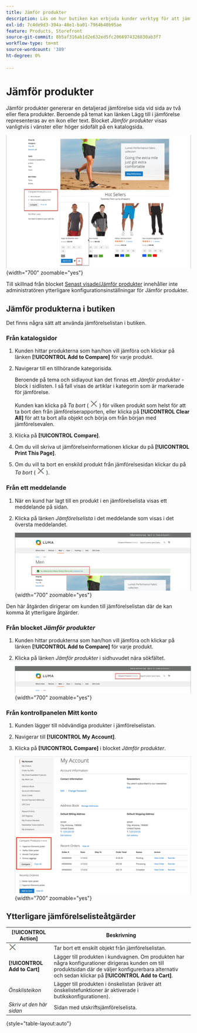 ```yaml
---
title: Jämför produkter
description: Läs om hur butiken kan erbjuda kunder verktyg för att jämföra produkter för mer välgrundade inköpsbeslut.
exl-id: 7c4de9d3-394a-48e1-ba01-7964b40b95ae
feature: Products, Storefront
source-git-commit: 8b5af316ab1d2e632ed5fc2066974326830ab3f7
workflow-type: tm+mt
source-wordcount: '389'
ht-degree: 0%

---
```


# Jämför produkter

Jämför produkter genererar en detaljerad jämförelse sida vid sida av två eller flera produkter. Beroende på temat kan länken Lägg till i jämförelse representeras av en ikon eller text. Blocket _Jämför produkter_ visas vanligtvis i vänster eller höger sidofält på en katalogsida.

![Exempelarkiv - jämförelselista](./assets/storefront-comparison-list.png){width="700" zoomable="yes"}

Till skillnad från blocket [Senast visade/Jämför produkter](products-viewed-compared.md) innehåller inte administratören ytterligare konfigurationsinställningar för Jämför produkter.

## Jämför produkterna i butiken

Det finns några sätt att använda jämförelselistan i butiken.

### Från katalogsidor

1. Kunden hittar produkterna som han/hon vill jämföra och klickar på länken **[!UICONTROL Add to Compare]** för varje produkt.

1. Navigerar till en tillhörande kategorisida.

   Beroende på tema och sidlayout kan det finnas ett _Jämför produkter_ -block i sidlisten. I så fall visas de artiklar i kategorin som är markerade för jämförelse.

   Kunden kan klicka på _Ta bort_ ( ![Ta bort ikon](../assets/icon-delete-x.png) ) för vilken produkt som helst för att ta bort den från jämförelserapporten, eller klicka på **[!UICONTROL Clear All]** för att ta bort alla objekt och börja om från början med jämförelsevalen.

1. Klicka på **[!UICONTROL Compare]**.

1. Om du vill skriva ut jämförelseinformationen klickar du på **[!UICONTROL Print This Page]**.

1. Om du vill ta bort en enskild produkt från jämförelsesidan klickar du på _Ta bort_ ( ![Ta bort ikon](../assets/icon-delete-x.png) ).

### Från ett meddelande

1. När en kund har lagt till en produkt i en jämförelselista visas ett meddelande på sidan.

1. Klicka på länken _Jämförelselista_ i det meddelande som visas i det översta meddelandet.

   ![Meddelande om jämförelseprodukter](./assets/notification-comparison-list.png){width="700" zoomable="yes"}

Den här åtgärden dirigerar om kunden till jämförelselistan där de kan komma åt ytterligare åtgärder.

### Från blocket _Jämför produkter_

1. Kunden hittar produkterna som han/hon vill jämföra och klickar på länken **[!UICONTROL Add to Compare]** för varje produkt.

1. Klicka på länken _Jämför produkter_ i sidhuvudet nära sökfältet.

   ![Jämför produkthuvud](./assets/compare-products-header.png){width="700" zoomable="yes"}

### Från kontrollpanelen Mitt konto

1. Kunden lägger till nödvändiga produkter i jämförelselistan.

1. Navigerar till **[!UICONTROL My Account]**.

1. Klicka på **[!UICONTROL Compare]** i blocket _Jämför produkter_.

   ![Blocket Jämför produkter på kundkontouppsättningen](./assets/my-account-compare-block.png){width="700" zoomable="yes"}

## Ytterligare jämförelselisteåtgärder

| [!UICONTROL Action] | Beskrivning |
|------|-----------|
| ![Ta bort ikon](../assets/icon-delete-x.png) | Tar bort ett enskilt objekt från jämförelselistan. |
| **[!UICONTROL Add to Cart]** | Lägger till produkten i kundvagnen. Om produkten har några konfigurationer dirigeras kunden om till produktsidan där de väljer konfigurerbara alternativ och sedan klickar på **[!UICONTROL Add to Cart]**. |
| _Önsklisteikon_ | Lägger till produkten i önskelistan (kräver att önskelistefunktioner är aktiverade i butikskonfigurationen). |
| _Skriv ut den här sidan_ | Sidan med utskriftsjämförelselista. |

{style="table-layout:auto"}
